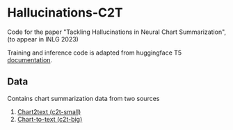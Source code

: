 # Hallucinations-C2T

Code for the paper "Tackling Hallucinations in Neural Chart Summarization", (to appear in INLG 2023)


Training and inference code is adapted from huggingface T5 [documentation](https://huggingface.co/docs/transformers/model_doc/t5). 

## Data
Contains chart summarization data from two sources

1) [Chart2text (c2t-small)](https://github.com/JasonObeid/Chart2Text)
2) [Chart-to-text (c2t-big)](https://github.com/vis-nlp/Chart-to-text (statista data))

